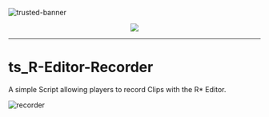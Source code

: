![trusted-banner](https://github.com/Trusted-Studios/ts_R-Editor-Recorder/assets/79488475/49395fa4-b591-4326-85e7-b221e5c8d1d4)

<p align="center">
    <a href="https://discord.gg/hmmM89nCdX">
        <img src="https://img.shields.io/discord/1068573047172374634?style=for-the-badge&logo=discord&labelColor=7289da&logoColor=white&color=2c2f33&label=Discord"/>
    </a>
</p>

---

# ts_R-Editor-Recorder

A simple Script allowing players to record Clips with the R* Editor.

![recorder](https://github.com/Trusted-Studios/ts_R-Editor-Recorder/assets/79488475/a2bc4343-795b-418c-b93b-355ee919b12c)
